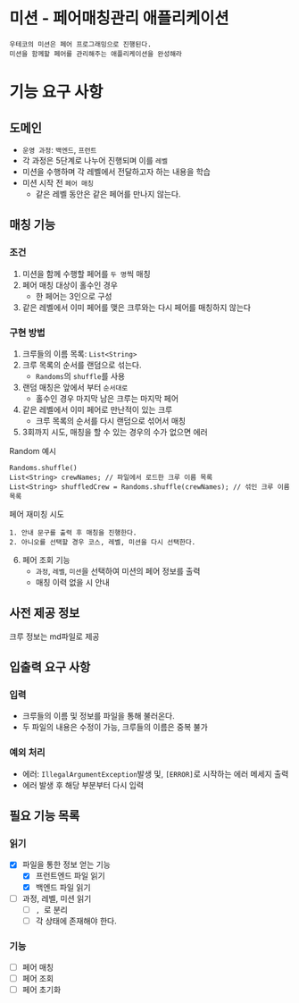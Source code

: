 # 미션 - 페어매칭관리 애플리케이션
```aidl
우테코의 미션은 페어 프로그래밍으로 진행된다.
미션을 함께할 페어를 관리해주는 애플리케이션을 완성해라
```

# 기능 요구 사항

## 도메인
- `운영 과정`: `백엔드`, `프런트`
- 각 과정은 5단계로 나누어 진행되며 이를 `레벨`
- 미션을 수행하며 각 레벨에서 전달하고자 하는 내용을 학습
- 미션 시작 전 `페어 매칭`
  - 같은 레벨 동안은 같은 페어를 만나지 않는다.


## 매칭 기능

### 조건
1. 미션을 함께 수행할 페어를 `두 명`씩 매칭
2. 페어 매칭 대상이 홀수인 경우
   - 한 페어는 3인으로 구성
3. 같은 레벨에서 이미 페어를 맺은 크루와는 다시 페어를 매칭하지 않는다


### 구현 방법
1. 크루들의 이름 목록: `List<String>`
2. 크루 목록의 순서를 랜덤으로 섞는다.
   - `Randoms`의 `shuffle`를 사용
3. 랜덤 매칭은 앞에서 부터 `순서대로`
    - 홀수인 경우 마지막 남은 크루는 마지막 페어
4. 같은 레벨에서 이미 페어로 만난적이 있는 크루
   - 크루 목록의 순서를 다시 랜덤으로 섞어서 매칭
5. 3회까지 시도, 매칭을 할 수 있는 경우의 수가 없으면 에러

Random 예시
```aidl
Randoms.shuffle()
List<String> crewNames; // 파일에서 로드한 크루 이름 목록
List<String> shuffledCrew = Randoms.shuffle(crewNames); // 섞인 크루 이름 목록
```

페어 재미칭 시도
```aidl
1. 안내 문구를 출력 후 매칭을 진행한다.
2. 아니오를 선택할 경우 코스, 레벨, 미션을 다시 선택한다.
```

6. 페어 조회 기능
    - `과정`, `레벨`, `미션`을 선택하여 미션의 페어 정보를 출력
    - 매칭 이력 없을 시 안내

## 사전 제공 정보
크루 정보는 md파일로 제공


## 입출력 요구 사항

### 입력
- 크루들의 이름 및 정보를 파일을 통해 불러온다.
- 두 파일의 내용은 수정이 가능, 크루들의 이름은 중복 불가

### 예외 처리
- 에러: `IllegalArgumentException`발생 및, `[ERROR]`로 시작하는 에러 메세지 출력
- 에러 발생 후 해당 부분부터 다시 입력


## 필요 기능 목록
### 읽기
- [x] 파일을 통한 정보 얻는 기능
   - [x] 프런트엔드 파일 읽기
   - [x] 백엔드 파일 읽기
- [ ] 과정, 레벨, 미션 읽기
  - [ ] `, `로 분리
  - [ ] 각 상태에 존재해야 한다.

### 기능
- [ ] 페어 매칭
- [ ] 페어 조회
- [ ] 페어 초기화